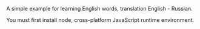 
A simple example for learning English words, translation English - Russian.

You must first install node, cross-platform JavaScript runtime environment.





